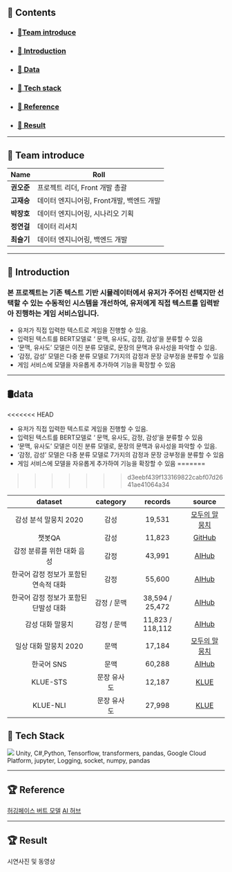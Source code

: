 ## <b> 💼 Contents </b>
-   ### <b> <a href="#0"> 📎Team introduce </a> </b>
-   ### <b> <a href="#0.5"> 📎 Introduction </a> </b>
-   ### <b> <a href="#1"> 📎 Data </a> </b>
-   ### <b> <a href="#2"> 📎 Tech stack </a> </b>
-   ### <b> <a href="#3"> 📎 Reference </a> </b>
-   ### <b> <a href="#4"> 📎 Result </a> </b>

<hr>

<h2 id="0">
    <b>💁 Team  introduce </b>
</h2>

| Name               | Roll                                               |
| -------------------- | --------------------------------------------------- |
| **권오준**<a href="https://github.com/H43RO"> | 프로젝트 리더, Front 개발 총괄</a>      |
| **고재승**<a href="https://github.com/pukuba"> | 데이터 엔지니어링, Front개발, 백엔드 개발</a>     |
| **박장호**<a href="https://github.com/Jongminfire"> | 데이터 엔지니어링, 시나리오 기획</a> |
| **정연걸**<a href="https://github.com/Jongminfire"> | 데이터 리서치</a> |
| **최슬기** <a href="https://github.com/Jongminfire"> | 데이터 엔지니어링, 백엔드 개발</a> |

<hr>

<h2 id="0.5">
    <b>💁 Introduction</b>
</h2>




### 본 프로젝트는 기존 텍스트 기반 시뮬레이터에서 유저가 주어진 선택지만 선택할 수 있는 수동적인 시스템을 개선하여, 유저에게 직접 텍스트를 입력받아 진행하는 게임 서비스입니다.

- 유저가 직접 입력한 텍스트로 게임을 진행할 수 있음.
- 입력된 텍스트를 BERT모델로 ‘ 문맥, 유사도, 감정, 감성’을 분류할 수 있음
- ‘문맥, 유사도’ 모델은 이진 분류 모델로, 문장의 문맥과 유사성을 파악할 수 있음. 
- ‘감정, 감성’ 모델은 다중 분류 모델로 7가지의 감정과 문장 긍부정을 분류할 수 있음
- 게임 서비스에 모델을 자유롭게 추가하여 기능을 확장할 수 있음

<hr>

<h2 id="1">
	<b> 🛢data</b>
</h2>

<<<<<<< HEAD
+ 유저가 직접 입력한 텍스트로 게임을 진행할 수 있음.
+ 입력된 텍스트를 BERT모델로 ‘ 문맥, 유사도, 감정, 감성’을 분류할 수 있음
+ ‘문맥, 유사도’ 모델은 이진 분류 모델로, 문장의 문맥과 유사성을 파악할 수 있음. 
+ ‘감정, 감성’ 모델은 다중 분류 모델로 7가지의 감정과 문장 긍부정을 분류할 수 있음
+ 게임 서비스에 모델을 자유롭게 추가하여 기능을 확장할 수 있음
=======
>>>>>>> d3eebf439f133169822cabf07d2641ae41064a34

|                dataset                |  category   |     records      |                                     source                                      |
| :-----------------------------------: | :---------: | :--------------: | :-----------------------------------------------------------------------------: |
|         감성 분석 말뭉치 2020         |    감성     |      19,531      |                  [모두의 말뭉치](https://corpus.korean.go.kr/)                  |
|                챗봇QA                 |    감성     |      11,823      |                [GitHub](https://github.com/songys/Chatbot_data)                 |
|      감정 분류를 위한 대화 음성       |    감정     |      43,991      |       [AIHub](https://aihub.or.kr/keti_data_board/language_intelligence#)       |
| 한국어 감정 정보가 포함된 연속적 대화 |    감정     |      55,600      | [AIHub](https://aihub.or.kr/opendata/keti-data/recognition-laguage/KETI-02-010) |
| 한국어 감정 정보가 포함된 단발성 대화 | 감정 / 문맥 | 38,594 /  25,472 | [AIHub](https://aihub.or.kr/opendata/keti-data/recognition-laguage/KETI-02-009) |
|           감성 대화 말뭉치            | 감정 / 문맥 | 11,823 / 118,112 |                    [AIHub](https://aihub.or.kr/aidata/7978)                     |
|         일상 대화 말뭉치 2020         |    문맥     |      17,184      |                  [모두의 말뭉치](https://corpus.korean.go.kr/)                  |
|              한국어 SNS               |    문맥     |      60,288      |                    [AIHub](https://aihub.or.kr/aidata/30718)                    |
|               KLUE-STS                | 문장 유사도 |      12,187      |          [KLUE](https://klue-benchmark.com/tasks/67/data/description)           |
|               KLUE-NLI                | 문장 유사도 |      27,998      |          [KLUE](https://klue-benchmark.com/tasks/68/data/description)           |

<h2 id="2">🚀 Tech Stack</h2>
<img src="https://img.shields.io/badge/unity-#FFFFFF?style=for-the-badge&logo=unity&logoColor=white">
Unity, C#,Python,  Tensorflow, transformers, pandas, Google Cloud Platform, jupyter, Logging, socket, numpy, pandas

<hr>

<h2 id="3">🏆 Reference</h2>

[허깅페이스 버트 모델](https://huggingface.co/klue/bert-base)
[AI 허브](https://aihub.or.kr/)

<hr>
<h2 id="4">🏆 Result </h2>
시연사진 및 동영상
